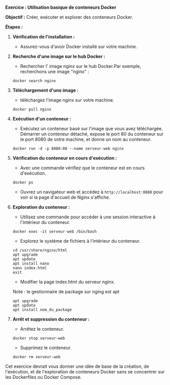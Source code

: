 **Exercice : Utilisation basique de conteneurs Docker**

**Objectif :** Créer, exécuter et explorer des conteneurs Docker.

**Étapes :**

1. **Vérification de l'installation :**
   - Assurez-vous d'avoir Docker installé sur votre machine.

2. **Recherche d'une image sur le hub Docker :**
   - Rechercher l' image nginx sur le hub Docker.Par exemple, recherchons une image "nginx" :

   ```
   docker search nginx
   ```

3. **Téléchargement d'une image :**
   - téléchargez l'image nginx sur votre machine.

   ```
   docker pull nginx
   ```

4. **Exécution d'un conteneur :**
   - Exécutez un conteneur basé sur l'image que vous avez téléchargée.
     Démarrer un conteneur détaché, expose le port 80 du conteneur sur le port 8080 de votre machine, et donne un nom au conteneur.

   ```
   docker run -d -p 8080:80 --name serveur-web nginx
   ```

5. **Vérification du conteneur en cours d'exécution :**
   - Avec une commande vérifiez que le conteneur est en cours d'exécution.

   ```
   docker ps
   ```

   - Ouvrez un navigateur web et accédez à `http://localhost:8080` pour voir si la page d'accueil de Nginx s'affiche.

6. **Exploration du conteneur :**

   - Utilisez une commande pour accéder à une session interactive à l'intérieur du conteneur.

   ```
   docker exec -it serveur-web /bin/bash
   ```

   - Explorez le système de fichiers à l'intérieur du conteneur.

   ```
   cd /usr/share/nginx/html
   apt upgrade
   apt update
   apt install nano
   nano index.html
   exit
   ```

   - Modifier la page index.html du serveur nginx.

   Note : le gestionnaire de package sur nging est apt
   ```
   apt upgrade
   apt update
   apt install nom_du_package
   ```

7. **Arrêt et suppression du conteneur :**
   - Arrêtez le conteneur.

   ```
   docker stop serveur-web
   ```

   
   - Supprimez le conteneur.

   ```
   docker rm serveur-web
   ```

Cet exercice devrait vous donner une idée de base de la création, de l'exécution, et de l'exploration de conteneurs Docker sans se concentrer sur les Dockerfiles ou Docker Compose.
